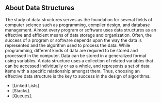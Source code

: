 ## About Data Structures

The study of data structures serves as the foundation for several fields of computer science such
as programming, compiler design, and database management. Almost every program or software
uses data structures as an effective and efficient means of data storage and organization. Often, the
success of a program or software depends upon the way the data is represented and the algorithm used
to process the data. While programming, different kinds of data are required to be stored and processed
in the computer. Data can be stored in a generalized format using variables. A data structure uses a
collection of related variables that can be accessed individually or as a whole, and represents a set of
data items with a specific relationship amongst them. Thus, choosing an effective data structure is the
key to success in the design of algorithms.



- [Linked Lists]
- [Stacks].
- [Queues].
